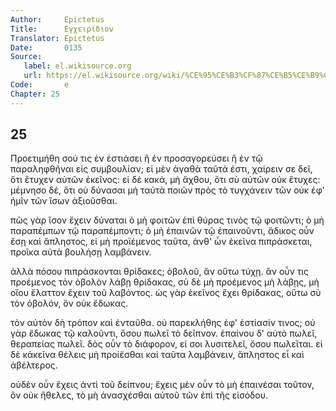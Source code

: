 ```yaml
---
Author:     Epictetus  
Title:      Εγχειρίδιον  
Translator: Epictetus  
Date:       0135  
Source:
   label: el.wikisource.org
   url: https://el.wikisource.org/wiki/%CE%95%CE%B3%CF%87%CE%B5%CE%B9%CF%81%CE%AF%CE%B4%CE%B9%CE%BF%CE%BD 
Code:       e  
Chapter: 25
---
```

##  25

Προετιμήθη σού τις ἐν ἑστιάσει ἢ ἐν προσαγορεύσει ἢ ἐν τῷ παραληφθῆναι εἰς
συμβουλίαν; εἰ μὲν ἀγαθὰ ταῦτά ἐστι, χαίρειν σε δεῖ, ὅτι ἔτυχεν αὐτῶν ἐκεῖνος:
εἰ δὲ κακά, μὴ ἄχθου, ὅτι σὺ αὐτῶν οὐκ ἔτυχες: μέμνησο δέ, ὅτι οὐ δύνασαι μὴ
ταὐτὰ ποιῶν πρὸς τὸ τυγχάνειν τῶν οὐκ ἐφ' ἡμῖν τῶν ἴσων ἀξιοῦσθαι.

πῶς γὰρ ἴσον ἔχειν δύναται ὁ μὴ φοιτῶν ἐπὶ θύρας τινὸς τῷ φοιτῶντι; ὁ μὴ
παραπέμπων τῷ παραπέμποντι; ὁ μὴ ἐπαινῶν τῷ ἐπαινοῦντι, ἄδικος οὖν ἔσῃ καὶ
ἄπληστος, εἰ μὴ προϊέμενος ταῦτα, ἀνθ' ὧν ἐκεῖνα πιπράσκεται, προῖκα αὐτὰ
βουλήσῃ λαμβάνειν.

ἀλλὰ πόσου πιπράσκονται θρίδακες; ὀβολοῦ, ἂν οὕτω τύχῃ. ἂν οὖν τις προέμενος
τὸν ὀβολὸν λάβῃ θρίδακας, σὺ δὲ μὴ προέμενος μὴ λάβῃς, μὴ οἴου ἔλαττον ἔχειν
τοῦ λαβόντος. ὡς γὰρ ἐκεῖνος ἔχει θρίδακας, οὕτω σὺ τὸν ὀβολόν, ὃν οὐκ ἔδωκας.

τὸν αὐτὸν δὴ τρόπον καὶ ἐνταῦθα. οὐ παρεκλήθης ἐφ' ἑστίασίν τινος; οὐ γὰρ
ἔδωκας τῷ καλοῦντι, ὅσου πωλεῖ τὸ δεῖπνον. ἐπαίνου δ' αὐτὸ πωλεῖ, θεραπείας
πωλεῖ. δὸς οὖν τὸ διάφορον, εἰ σοι λυσιτελεῖ, ὅσου πωλεῖται. εἰ δὲ κἀκεῖνα
θέλεις μὴ προί̈εσθαι καὶ ταῦτα λαμβάνειν, ἄπληστος εἶ καὶ ἀβέλτερος.

οὐδὲν οὖν ἔχεις ἀντὶ τοῦ δείπνου; ἔχεις μὲν οὖν τὸ μὴ ἐπαινέσαι τοῦτον, ὃν οὐκ
ἤθελες, τὸ μὴ ἀνασχέσθαι αὐτοῦ τῶν ἐπὶ τῆς εἰσόδου.


